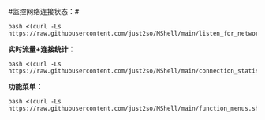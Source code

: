 #监控网络连接状态：#
```shell
bash <(curl -Ls https://raw.githubusercontent.com/just2so/MShell/main/listen_for_network_connection_status.sh)
```
**实时流量+连接统计：**
```shell
bash <(curl -Ls https://raw.githubusercontent.com/just2so/MShell/main/connection_statistics.sh)
```
**功能菜单：**

```shell
bash <(curl -Ls https://raw.githubusercontent.com/just2so/MShell/main/function_menus.sh)
```






